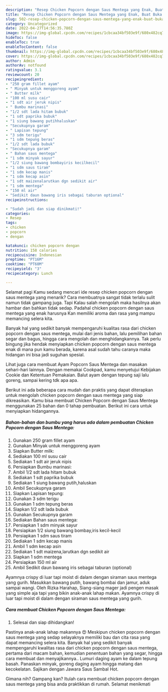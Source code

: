 ```yaml
---
description: "Resep Chicken Popcorn dengan Saus Mentega yang Enak, Buat Buka Puasa}"
title: "Resep Chicken Popcorn dengan Saus Mentega yang Enak, Buat Buka Puasa}"
slug: 502-resep-chicken-popcorn-dengan-saus-mentega-yang-enak-buat-buka-puasa
category: Uncategorized
date: 2022-04-27T14:56:35.780Z
image: https://img-global.cpcdn.com/recipes/1cbcaa34bf503e9f/680x482cq70/chicken-popcorn-dengan-saus-mentega-foto-resep-utama.jpg
hideToc: false
enableToc: true
enableTocContent: false
thumbnail: https://img-global.cpcdn.com/recipes/1cbcaa34bf503e9f/680x482cq70/chicken-popcorn-dengan-saus-mentega-foto-resep-utama.jpg
cover: https://img-global.cpcdn.com/recipes/1cbcaa34bf503e9f/680x482cq70/chicken-popcorn-dengan-saus-mentega-foto-resep-utama.jpg
author: Admin
authorAv: notfound
ratingvalue: 3.1
reviewcount: 20
recipeingredient:
- "250 gram fillet ayam"
- " Minyak untuk menggoreng ayam"
- " Butter milk"
- "100 ml susu cair"
- "1 sdt air jeruk nipis"
- " Bumbu marinasi"
- "1/2 sdt lada hitam bubuk"
- "1 sdt paprika bubuk"
- "1 siung bawang putihhaluskan"
- "Secukupnya garam"
- " Lapisan tepung"
- "3 sdm terigu"
- "1 sdm tepung beras"
- "1/2 sdt lada bubuk"
- "Secukupnya garam"
- " Bahan saus mentega"
- "1 sdm minyak sayur"
- "1/2 siung bawang bombayiris kecilkecil"
- "1 sdm saus tiram"
- "1 sdm kecap manis"
- "1 sdm kecap asin"
- "1 sdt maizenalarutkan dgn sedikit air"
- "1 sdm mentega"
- "150 ml air"
- "Sedikit daun bawang iris sebagai taburan optional"
recipeinstructions:

- "Sudah jadi dan siap dinikmati!"
categories:
- Resep
tags:
- chicken
- popcorn
- dengan

katakunci: chicken popcorn dengan 
nutrition: 158 calories
recipecuisine: Indonesian
preptime: "PT16M"
cooktime: "PT60M"
recipeyield: "3"
recipecategory: Lunch

---
```



Selamat pagi Kamu sedang mencari ide resep chicken popcorn dengan saus mentega yang menarik? Cara membuatnya sangat tidak terlalu sulit namun tidak gampang juga. Tapi Kalau salah mengolah maka hasilnya akan hambar dan bahkan tidak sedap. Padahal chicken popcorn dengan saus mentega yang enak harusnya Kan memiliki aroma dan rasa yang mampu memancing selera kita.


Banyak hal yang sedikit banyak mempengaruhi kualitas rasa dari chicken popcorn dengan saus mentega, mulai dari jenis bahan, lalu pemilihan bahan segar dan bagus, hingga cara mengolah dan menghidangkannya. Tak perlu bingung jika hendak menyiapkan chicken popcorn dengan saus mentega enak di mana pun kamu berada, karena asal sudah tahu caranya maka hidangan ini bisa jadi suguhan spesial.

Lihat juga cara membuat Ayam Popcorn Saus Mentega dan masakan sehari-hari lainnya. Dengan memakai Cookpad, kamu menyetujui Kebijakan Cookie dan Ketentuan Pemakaian. Balut ayam dengan tepung saji lalu goreng, sampai kering tdk apa apa.


Berikut ini ada beberapa cara mudah dan praktis yang dapat diterapkan untuk mengolah chicken popcorn dengan saus mentega yang siap dikreasikan. Kamu bisa membuat Chicken Popcorn dengan Saus Mentega menggunakan 25 bahan dan 0 tahap pembuatan. Berikut ini cara untuk menyiapkan hidangannya.

<!--inarticleads1-->

##### Bahan-bahan dan bumbu yang harus ada dalam pembuatan Chicken Popcorn dengan Saus Mentega:

1. Gunakan 250 gram fillet ayam
1. Gunakan  Minyak untuk menggoreng ayam
1. Siapkan  Butter milk:
1. Sediakan 100 ml susu cair
1. Sediakan 1 sdt air jeruk nipis
1. Persiapkan  Bumbu marinasi:
1. Ambil 1/2 sdt lada hitam bubuk
1. Sediakan 1 sdt paprika bubuk
1. Sediakan 1 siung bawang putih,haluskan
1. Ambil Secukupnya garam
1. Siapkan  Lapisan tepung:
1. Gunakan 3 sdm terigu
1. Gunakan 1 sdm tepung beras
1. Siapkan 1/2 sdt lada bubuk
1. Gunakan Secukupnya garam
1. Sediakan  Bahan saus mentega:
1. Persiapkan 1 sdm minyak sayur
1. Persiapkan 1/2 siung bawang bombay,iris kecil-kecil
1. Persiapkan 1 sdm saus tiram
1. Sediakan 1 sdm kecap manis
1. Ambil 1 sdm kecap asin
1. Sediakan 1 sdt maizena,larutkan dgn sedikit air
1. Siapkan 1 sdm mentega
1. Persiapkan 150 ml air
1. Ambil Sedikit daun bawang iris sebagai taburan (optional)


Ayamnya crispy di luar tapi moist di dalam dengan siraman saus mentega yang gurih. Masukkan bawang putih, bawang bombai dan jamur, aduk sampai wangi. Oleh Rizka Harahap, Siang-siang mager jadi pengen masak yang simple aja tapi yang bikin anak-anak lahap makan. Ayamnya crispy di luar tapi moist di dalam dengan siraman saus mentega yang gurih. 

<!--inarticleads2-->

##### Cara membuat Chicken Popcorn dengan Saus Mentega:


1. Selesai dan siap dihidangkan!

Pastinya anak-anak lahap makannya 😍 Meskipun chicken popcorn dengan saus mentega yang sedap selayaknya memiliki bau dan cita rasa yang dapat memancing selera kita. Banyak hal yang sedikit banyak mempengaruhi kwalitas rasa dari chicken popcorn dengan saus mentega, pertama dari macam bahan, kemudian penentuan bahan yang segar, hingga cara membuat dan menyajikannya.. Lumuri daging ayam ke dalam tepung basah. Panaskan minyak, goreng daging ayam hingga matang dan kecokelatan. Sajikan dengan Jawara Saus Sambal Hot. 

Gimana nih? Gampang kan? Itulah cara membuat chicken popcorn dengan saus mentega yang bisa anda praktikkan di rumah. Selamat menikmati
